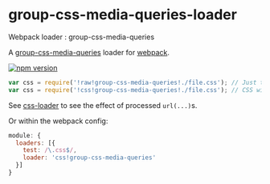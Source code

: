 # group-css-media-queries-loader
Webpack loader : group-css-media-queries

A [group-css-media-queries](https://github.com/Se7enSky/group-css-media-queries) loader for [webpack](https://github.com/webpack/webpack).

[![npm version](https://badge.fury.io/js/group-css-media-queries-loader.svg)](https://badge.fury.io/js/group-css-media-queries-loader)



```js
var css = require('!raw!group-css-media-queries!./file.css'); // Just the CSS
var css = require('!css!group-css-media-queries!./file.css'); // CSS with processed url(...)s
```

See [css-loader](https://github.com/webpack/css-loader) to see the effect of processed `url(...)`s.

Or within the webpack config:

```js
module: {
  loaders: [{
    test: /\.css$/,
    loader: 'css!group-css-media-queries'
  }]
}
```
